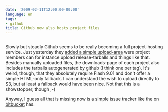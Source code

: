 ```yaml
---
date: '2009-02-11T12:00:00-00:00'
language: en
tags:
- github
title: Github now also hosts project files
---
```



<img src="http://zerokspot.com/uploads/snapshots/githubdownloads-20090211-104928.png" class="figure" alt="" />

Slowly but steadly Github seems to be really becoming a full project-hosting service. Just yesterday they [added a simple upload-area](http://github.com/blog/350-repository-uploads) were project members can for instance upload release-tarballs and things like that. Besides manually uploaded files, the downloads-page of each project also includes the tarballs autogenerated by github (I think one per tag). It's weird, though, that they absolutely require Flash 9.01 and don't offer a simple HTML-only fallback. I can understand the wish to upload directly to S3, but at least a fallback would have been nice. Not that this is a showstopper, though ;-)

Anyway, I guess all that is missing now is a simple issue tracker like the on [bitbucket](http://bitbucket.org) has. 
